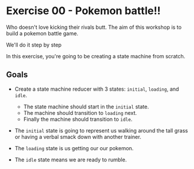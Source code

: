# Exercise 00 - Pokemon battle!!

Who doesn't love kicking their rivals butt. The aim of this workshop is to build a pokemon battle game.

We'll do it step by step

In this exercise, you're going to be creating a state machine from scratch.

## Goals

- Create a state machine reducer with 3 states: `initial`, `loading`, and `idle`.

  - The state machine should start in the `initial` state.
  - The machine should transition to `loading` next.
  - Finally the machine should transition to `idle`.

- The `initial` state is going to represent us walking around the tall grass or having a verbal smack down with another trainer.
- The `loading` state is us getting our our pokemon.
- The `idle` state means we are ready to rumble.
